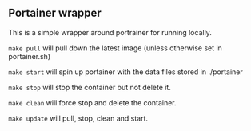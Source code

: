 ## Portainer wrapper

This is a simple wrapper around portrainer for running locally.

`make pull` will pull down the latest image (unless otherwise set in portainer.sh)

`make start` will spin up portainer with the data files stored in ./portainer

`make stop` will stop the container but not delete it.

`make clean` will force stop and delete the container.

`make update` will pull, stop, clean and start.